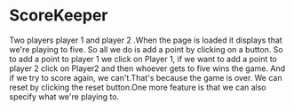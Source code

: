 # ScoreKeeper


Two players player 1  and player 2 .When the page is loaded it displays that we're playing to five.
So all we do is add a point by clicking on a button.
So to add a point to player 1 we click on Player 1, if we want to add a point to player 2 click on Player2 and then whoever gets to five wins the game.
And if we try to score again, we can't.That's because the game is over.
We can reset by clicking the reset button.One more feature is that we can also specify what we're playing to.
